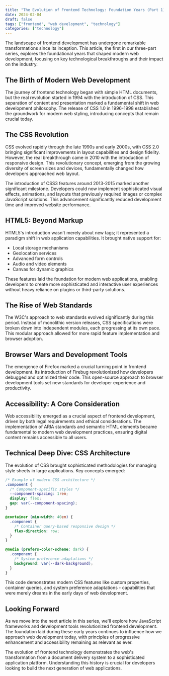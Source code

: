 ```yaml
---
title: "The Evolution of Frontend Technology: Foundation Years (Part 1)"
date: 2024-02-04
draft: false
tags: ["frontend", "web development", "technology"]
categories: ["technology"]
---
```


The landscape of frontend development has undergone remarkable transformations since its inception. This article, the first in our three-part series, explores the foundational years that shaped modern web development, focusing on key technological breakthroughs and their impact on the industry.

## The Birth of Modern Web Development

The journey of frontend technology began with simple HTML documents, but the real revolution started in 1994 with the introduction of CSS. This separation of content and presentation marked a fundamental shift in web development philosophy. The release of CSS 1.0 in 1996-1998 established the groundwork for modern web styling, introducing concepts that remain crucial today.

## The CSS Revolution

CSS evolved rapidly through the late 1990s and early 2000s, with CSS 2.0 bringing significant improvements in layout capabilities and design fidelity. However, the real breakthrough came in 2010 with the introduction of responsive design. This revolutionary concept, emerging from the growing diversity of screen sizes and devices, fundamentally changed how developers approached web layout.

The introduction of CSS3 features around 2013-2015 marked another significant milestone. Developers could now implement sophisticated visual effects, animations, and layouts that previously required images or complex JavaScript solutions. This advancement significantly reduced development time and improved website performance.

## HTML5: Beyond Markup

HTML5's introduction wasn't merely about new tags; it represented a paradigm shift in web application capabilities. It brought native support for:
- Local storage mechanisms
- Geolocation services
- Advanced form controls
- Audio and video elements
- Canvas for dynamic graphics

These features laid the foundation for modern web applications, enabling developers to create more sophisticated and interactive user experiences without heavy reliance on plugins or third-party solutions.

## The Rise of Web Standards

The W3C's approach to web standards evolved significantly during this period. Instead of monolithic version releases, CSS specifications were broken down into independent modules, each progressing at its own pace. This modular approach allowed for more rapid feature implementation and browser adoption.

## Browser Wars and Development Tools

The emergence of Firefox marked a crucial turning point in frontend development. Its introduction of Firebug revolutionized how developers debugged and optimized their code. This open-source approach to browser development tools set new standards for developer experience and productivity.

## Accessibility: A Core Consideration

Web accessibility emerged as a crucial aspect of frontend development, driven by both legal requirements and ethical considerations. The implementation of ARIA standards and semantic HTML elements became fundamental to modern web development practices, ensuring digital content remains accessible to all users.

## Technical Deep Dive: CSS Architecture

The evolution of CSS brought sophisticated methodologies for managing style sheets in large applications. Key concepts emerged:

```css
/* Example of modern CSS architecture */
.component {
  /* Component-specific styles */
  --component-spacing: 1rem;
  display: flex;
  gap: var(--component-spacing);
}

@container (min-width: 40em) {
  .component {
    /* Container query-based responsive design */
    flex-direction: row;
  }
}

@media (prefers-color-scheme: dark) {
  .component {
    /* System preference adaptations */
    background: var(--dark-background);
  }
}
```

This code demonstrates modern CSS features like custom properties, container queries, and system preference adaptations - capabilities that were merely dreams in the early days of web development.

## Looking Forward

As we move into the next article in this series, we'll explore how JavaScript frameworks and development tools revolutionized frontend development. The foundation laid during these early years continues to influence how we approach web development today, with principles of progressive enhancement and accessibility remaining as relevant as ever.

The evolution of frontend technology demonstrates the web's transformation from a document delivery system to a sophisticated application platform. Understanding this history is crucial for developers looking to build the next generation of web applications.
